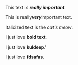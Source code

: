 <!-- author: sarthak.bansal -->
<!-- uploadedAt: 2025-07-16T06:49:14.245Z -->
This text is ***really important***.

This is really***very***important text.

Italicized text is the *cat's meow*.

I just love **bold text**.

I just love **kuldeep**.'

I just love **fdsafas**.

<!-- reviewComment: good work -->
<!-- reviewer: vishal.deep -->